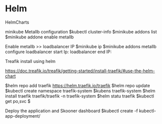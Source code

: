 # Helm
HelmCharts

minikube Metallb configuration
$kubectl cluster-info
$minikube addons list
$minikube addone enable metallb


Enable metallb >> loadbalancer IP
$minikube ip
$minikube addons metallb configure
    loadbalancer start Ip:
    loadbalancer end IP:

Treafik install using helm

https://doc.treafik.io/treafik/getting-started/install-traefik/#use-the-helm-chart

$helm repo add traefik https://helm.traefik.io/traefik
$helm repo update
$kubectl create namespace traefik-system
$kubens traefik-system
$helm install traefik traefik/traefik -n traefik-system
$helm statu traefik
$kubectl get po,svc
$

Deploy the application and Skooner dashboard
$kubectl create -f kubectl-app-deployment/


